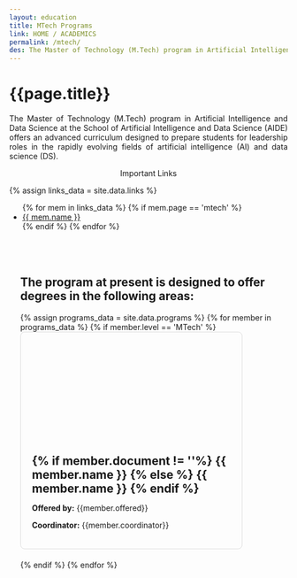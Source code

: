 ```yaml
---
layout: education
title: MTech Programs
link: HOME / ACADEMICS
permalink: /mtech/
des: The Master of Technology (M.Tech) program in Artificial Intelligence and Data Science at the School of Artificial Intelligence and Data Science (AIDE) offers an advanced curriculum designed to prepare students for leadership roles in the rapidly evolving fields of artificial intelligence (AI) and data science (DS).
---
```


<style>
.background-about {
background-image: url("{{ site.baseurl }}/images/MTech.png");
}
</style>

<div id="parent-box">
<div class="general-section">
<h1>{{page.title}}</h1>
<div class="row">
<div class="col-md-8">
<p style="text-align: justify;">The Master of Technology (M.Tech) program in Artificial Intelligence and Data Science at the School of Artificial Intelligence and Data Science (AIDE) offers an advanced curriculum designed to prepare students for leadership roles in the rapidly evolving fields of artificial intelligence (AI) and data science (DS).</p>
</div>
<div class="col-md-4 implinkBox">
<div class="side-content">
<div class="share">
<p class="sign-up" style="text-align: center;"><i class="fa-regular fa-hand-point-right"></i> Important Links</p>
{% assign links_data = site.data.links %}
<ul class="side-news">
  {% for mem in links_data %}
    {% if mem.page == 'mtech' %}
      <li><a href="{{ mem.url }}" target="_blank" id="links">{{ mem.name }}</a></li>
    {% endif %}
  {% endfor %}
</ul> 
<br>
</div>
</div>
</div>
</div>
</div>
<div style="padding: 20px;">
<h2 id="subheading">The program at present is designed to offer degrees in the following areas:</h2>
<div class="msgrid-container">
{% assign programs_data = site.data.programs  %}
{% for member in programs_data %}
{% if member.level == 'MTech' %}
<div class="ms-card ms-grid" style="border: 1px solid #ddd; border-radius: 8px; overflow: hidden; max-width: 400px; margin-bottom: 20px;">
<div class="ms-card-image" style="background-image: url('{{member.background}}'); background-size: cover; background-position: center; height: 200px;"></div>
<div class="ms-card-content" style="padding: 20px;">
<h2 id="subheading" style="margin: 0;">
{% if member.document != ''%}
<a href="{{ member.document }}" target="_blank" style="border: 0; text-decoration: none;">{{ member.name }}
</a>
{% else %}
<a href="{{ member.url }}" target="_blank" style="border: 0; text-decoration: none;">{{ member.name }}
</a>
{% endif %}
</h2>
<p><strong>Offered by:</strong> {{member.offered}}</p>
<p><strong>Coordinator:</strong> {{member.coordinator}}</p>
</div>
</div>
{% endif %}
{% endfor %}
</div>
</div>
</div>
